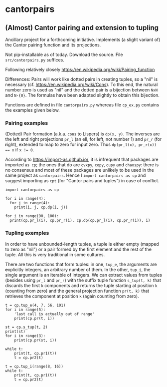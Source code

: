 # cantorpairs
## (Almost) Cantor pairing and extension to tupling

Ancillary project for a forthcoming initiative. 
Implements (a slight variant of) the Cantor pairing function 
and its projections.

Not pip-installable as of today. Download the source. File `src/cantorpairs.py` suffices.

Following relatively closely <https://en.wikipedia.org/wiki/Pairing_function>

Differences: Pairs will work like dotted pairs in creating tuples, 
so a "nil" is necessary (cf. <https://en.wikipedia.org/wiki/Cons>).
To this end, the natural number zero is used as "nil" and the 
dotted pair is a bijection between `NxN` and `N-{0}`. The formulas
have been adapted slightly to obtain this bijection.

Functions are defined in file `cantorpairs.py` whereas file `cp_ex.py` 
contains the examples given below.

### Pairing examples

(Dotted) Pair formation (a.k.a. `cons` to Lispers) is `dp(x, y)`. 
The inverses are the left and right projections `pr_l` (an ell, 
for **l**eft, not number 1) and `pr_r` (for **r**ight), extended 
to map to zero for input zero. Thus `dp(pr_l(x), pr_r(x)) == x` if `x != 0`.

According to <https://import-as.github.io/>, it is infrequent that
packages are imported `as cp`; the ones that do are `cvxpy`, `copy`,
`cupy` and `chaospy`: there is no consensus and most of these 
packages are unlikely to be used in the same project as `cantorpairs`.
Hence I `import cantorpairs as cp` and suggest importing as `cpt`
(for "Cantor pairs and tuples") in case of conflict.

```
import cantorpairs as cp

for i in range(4):
  for j in range(4):
    print(i, j, cp.dp(i, j))

for i in range(90, 100):
  print(cp.pr_l(i), cp.pr_r(i), cp.dp(cp.pr_l(i), cp.pr_r(i)), i) 
```

### Tupling exemples

In order to have unbounded-length tuples, a tuple is either empty 
(mapped to zero as "nil") or a pair formed by the first element and 
the rest of the tuple. All this is very traditional in some cultures.

There are two functions that form tuples: in one, `tup_e`, 
the arguments are **e**xplicitly integers, an arbitrary number 
of them. In the other, `tup_i`, the single argument is an 
**i**terable of integers. We can extract values from tuples 
(besides using `pr_l` and `pr_r`) with the suffix tuple function 
`s_tup(t, k)` that discards the first `k` components and returns 
the tuple starting at position `k` (counting from zero) and the 
general projection function `pr(t, k)` that retrieves the component 
at position `k` (again counting from zero).

```
t = cp.tup_e(4, 7, 56, 101)
for i in range(5):
    'last call is actually out of range'
    print(cp.pr(t, i))

st = cp.s_tup(t, 2)
print(st)
for i in range(3):
    print(cp.pr(st, i))

while t:
    print(t, cp.pr1(t))
    t = cp.pr2(t)

t = cp.tup_i(range(8, 16))
while t:
    print(t, cp.pr1(t))
    t = cp.pr2(t)
```

